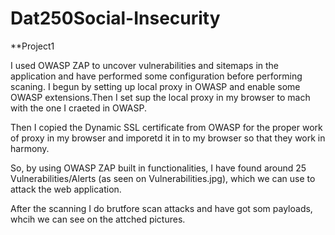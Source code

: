 # Dat250Social-Insecurity
**Project1

I used OWASP ZAP to uncover vulnerabilities and sitemaps in the application and have performed some configuration before performing scaning.
I begun by setting up local proxy in OWASP and enable some OWASP extensions.Then I set sup the local proxy in my browser to mach with the one I craeted in OWASP.

Then I copied the Dynamic SSL certificate from OWASP for the proper work of proxy in my browser and imporetd it in to my browser so that they work in harmony.

So, by using OWASP ZAP built in functionalities, I have found around 25 Vulnerabilities/Alerts (as seen on Vulnerabilities.jpg), which we can use to attack the web application.

After the scanning I do brutfore scan attacks and have got som payloads, whcih we can see on the attched pictures.

